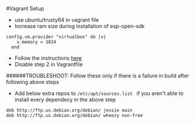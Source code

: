 #Vagrant Setup
* use ubuntu/trusty64 in vagrant file
* Increase ram size during installation of esp-open-sdk
```
config.vm.provider "virtualbox" do |v|
    v.memory = 1024
  end
```
* Follow the instructions [here](https://github.com/pfalcon/esp-open-sdk#requirements-and-dependencies)
* Disable step 2 in Vagrantfile

######TROUBLESHOOT:
Follow these only if there is a failure in build after following above steps

* Add below extra repos to `/etc/apt/sources.list
`  if you aren't able to install every dependecy in the above step
```
deb http://ftp.us.debian.org/debian/ jessie main
deb http://ftp.us.debian.org/debian/ wheezy non-free
```